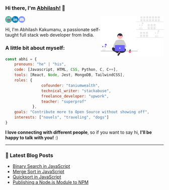 ### Hi there, I'm [Abhilash!](https://abhilash-portfolio.netlify.app/) 👋

<img align="right" alt="A guy coding" width="200px" src= "https://raw.githubusercontent.com/abhilashkakumanu1/abhilashkakumanu1/master/assets/freelancer.svg"/>

<a href="https://abhilash-portfolio.netlify.app/">
  <img align="left" alt="Abhilash Kakumanu | Portfolio" width="21px" src= "https://raw.githubusercontent.com/abhilashkakumanu1/abhilashkakumanu1/master/assets/website.svg"/>
</a>
<a href="https://www.linkedin.com/in/abhilash1998/">
  <img align="left" alt="Abhilash Kakumanu | LinkedIn" width="21px" src= "https://raw.githubusercontent.com/abhilashkakumanu1/abhilashkakumanu1/master/assets/linkedin.svg"/>
</a>
<a href="https://discordapp.com/users/758980069908676638">
  <img align="left" alt="Abhilash Kakumanu | Discord" width="21px" src= "https://raw.githubusercontent.com/abhilashkakumanu1/abhilashkakumanu1/master/assets/discord.svg"/>
</a>

<br>
<br>
Hi, I'm Abhilash Kakumanu, a passionate self-taught full stack web developer from India.

### A little bit about myself:

```javascript
const abhi = {
    pronouns: "he" | "his",    
    code: [Javascript, HTML, CSS, Python, C, C++],
    tools: [React, Node, Jest, MongoDB, TailwindCSS],
    roles: {
                cofounder: "taniumwealth",
                technical_writer: "stackabuse",
                freelance_developer: "upwork",
                teacher: "superprof"
            },
    goals: "Contribute more to Open Source without showing off",
    interests: ["novels", "traveling", "dogs"]
}
```
<b>I love connecting with different people</b>, so if you want to say hi, <b>I'll be happy to talk with you!</b> :)</em>

---

### 📕 Latest Blog Posts
<!-- BLOG-POST-LIST:START -->
- [Binary Search in JavaScript](https://stackabuse.com/binary-search-in-javascript/)
- [Merge Sort in JavaScript](https://stackabuse.com/merge-sort-in-javascript/)
- [Quicksort in JavaScript](https://stackabuse.com/quicksort-in-javascript/)
- [Publishing a Node.js Module to NPM](https://stackabuse.com/publishing-a-nodejs-module-to-npm/)
<!-- BLOG-POST-LIST:END --> 